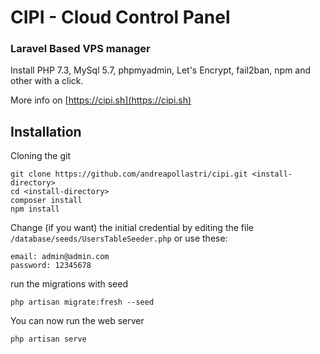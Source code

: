 # CIPI - Cloud Control Panel
### Laravel Based VPS manager
Install PHP 7.3, MySql 5.7, phpmyadmin, Let's Encrypt, fail2ban, npm and other with a click.

More info on [https://cipi.sh](https://cipi.sh)

## Installation
Cloning the git
```
git clone https://github.com/andreapollastri/cipi.git <install-directory>
cd <install-directory>
composer install
npm install
```
Change (if you want) the initial credential by editing the file `/database/seeds/UsersTableSeeder.php` or use these:

```
email: admin@admin.com
password: 12345678
```

run the migrations with seed
```
php artisan migrate:fresh --seed
```
You can now run the web server

```
php artisan serve
```
